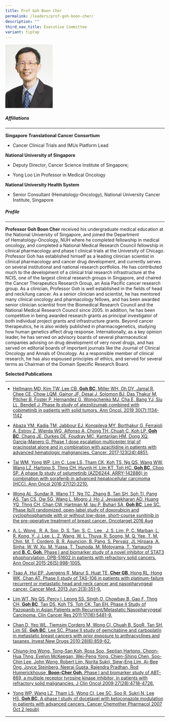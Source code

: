 ```yaml
---
title: Prof Goh Boon Cher
permalink: /leaders/prof-goh-boon-cher/
description: ""
third_nav_title: Executive Committee
variant: tiptap
---
```

<div class="isomer-image-wrapper"><img style="width:150px" height="auto" width="100%" src="/images/Leaders/prof-goh-boon-cher.png"></div><h5>Affiliations</h5><hr><p><strong>Singapore Translational Cancer Consortium</strong></p><ul data-tight="true" class="tight"><li><p>Cancer Clinical Trials and IMUs Platform Lead</p></li></ul><p><strong>National University of Singapore</strong></p><ul data-tight="true" class="tight"><li><p>Deputy Director, Cancer Science Institute of Singapore;&nbsp;</p></li><li><p>Yong Loo Lin Professor in Medical Oncology</p></li></ul><p><strong>National University Health System</strong></p><ul data-tight="true" class="tight"><li><p>Senior Consultant (Hematology-Oncology), National University Cancer Institute, Singapore</p></li></ul><h5>Profile</h5><hr><p><strong>Professor Goh Boon Cher</strong> received his undergraduate medical education at the National University of Singapore, and joined the Department of&nbsp;Hematology-Oncology, NUH where he completed fellowship in medical oncology, and completed a National Medical Research Council fellowship in clinical pharmacology and phase I clinical trials at the University of Chicago. Professor Goh has&nbsp;established&nbsp;himself as a leading clinician scientist in clinical pharmacology and cancer drug development, and currently serves on several institutional and national research portfolios. He has contributed much to the development of a clinical trial research infrastructure at the NCIS, one of the largest clinical research groups in Singapore, and chaired the Cancer Therapeutics Research Group, an Asia Pacific cancer research group. As a clinician, Professor Goh is well&nbsp;established&nbsp;in the fields of head and neck/lung cancer. As a senior clinician and scientist, he has mentored many clinical oncology and pharmacology fellows, and has been awarded senior clinician scientist from the Biomedical Research Council and the National Medical Research Council since 2005. In addition, he has been competitive in being awarded research grants as principal investigator of both individual project grants and infrastructure grants. Beyond cancer therapeutics, he is also widely published in pharmacogenetics, studying how human genetics affect drug response. Internationally, as a key opinion leader, he has served on advisory boards of several pharmaceutical companies advising on drug development of very novel&nbsp;drugs, and&nbsp;has served on editorial boards of important journals like the Journal of Clinical Oncology and Annals of Oncology. As a responsible member of clinical research, he has also espoused principles of ethics, and served for several terms as Chairman of the Domain Specific Research Board.&nbsp;</p><p><strong>Selected Publications</strong>&nbsp;&nbsp;</p><hr><ul><li><p><a href="https://pubmed.ncbi.nlm.nih.gov/30918950/" rel="noopener noreferrer nofollow" target="_blank">Hellmann MD, Kim TW, Lee CB,&nbsp;</a><strong><a href="https://pubmed.ncbi.nlm.nih.gov/30918950/" rel="noopener noreferrer nofollow" target="_blank">Goh BC</a></strong><a href="https://pubmed.ncbi.nlm.nih.gov/30918950/" rel="noopener noreferrer nofollow" target="_blank">, Miller WH, Oh DY, Jamal R, Chee CE, Chow LQM, Gainor JF, Desai J, Solomon BJ, Das Thakur M, Pitcher B, Foster P, Hernandez G, Wongchenko MJ, Cha E, Bang YJ, Siu LL, Bendell J. Phase Ib study of atezolizumab combined with cobimetinib in patients with solid tumors. Ann Oncol. 2019 30(7):1134-1142</a>&nbsp;</p></li><li><p><a href="https://pubmed.ncbi.nlm.nih.gov/28841236/" rel="noopener noreferrer nofollow" target="_blank">Abaza YM, Kadia TM, Jabbour EJ, Konopleva MY, Borthakur G, Ferrajoli A, Estrov Z, Wierda WG, Alfonso A, Chong TH, Chuah C, Koh LP,&nbsp;</a><strong><a href="https://pubmed.ncbi.nlm.nih.gov/28841236/" rel="noopener noreferrer nofollow" target="_blank">Goh BC</a></strong><a href="https://pubmed.ncbi.nlm.nih.gov/28841236/" rel="noopener noreferrer nofollow" target="_blank">, Chang JE, Durkes DE, Foudray MC, Kantarjian HM, Dong XQ, Garcia-Manero G. Phase 1 dose escalation multicenter trial of pracinostat alone and in combination with azacitidine in patients with advanced hematologic malignancies. Cancer. 2017;123(24):4851.</a>&nbsp;</p></li><li><p><a href="https://pubmed.ncbi.nlm.nih.gov/27681866/" rel="noopener noreferrer nofollow" target="_blank">Tai WM, Yong WP, Lim C, Low LS, Tham CK, Koh TS, Ng QS, Wang WW, Wang LZ, Hartono S, Thng CH, Huynh H, Lim KT, Toh HC,&nbsp;</a><strong><a href="https://pubmed.ncbi.nlm.nih.gov/27681866/" rel="noopener noreferrer nofollow" target="_blank">Goh BC</a></strong><a href="https://pubmed.ncbi.nlm.nih.gov/27681866/" rel="noopener noreferrer nofollow" target="_blank">, Choo SP. A phase Ib study of selumetinib (AZD6244, ARRY-142886) in combination with sorafenib in advanced hepatocellular carcinoma (HCC). Ann Oncol 2016;27(12):2210.</a>&nbsp;</p></li><li><p><a href="https://www.ncbi.nlm.nih.gov/pmc/articles/PMC5325427/" rel="noopener noreferrer nofollow" target="_blank">Wong AL, Sundar R, Wang TT, Ng TC, Zhang B, Tan SH, Soh TI, Pang AS, Tan CS, Ow SG, Wang L, Mogro J, Ho J, Jeyasekharan AD, Huang YQ, Thng CH, Chan CW, Hartman M, Iau P, Buhari SA,&nbsp;</a><strong><a href="https://www.ncbi.nlm.nih.gov/pmc/articles/PMC5325427/" rel="noopener noreferrer nofollow" target="_blank">Goh BC</a></strong><a href="https://www.ncbi.nlm.nih.gov/pmc/articles/PMC5325427/" rel="noopener noreferrer nofollow" target="_blank">, Lee SC. Phase Ib/II randomized, open-label study of doxorubicin and cyclophosphamide with or without low-dose, short-course sunitinib in the pre-operative treatment of breast cancer. Oncotarget 2016 Aug</a>&nbsp;</p></li><li><p><a href="https://pubmed.ncbi.nlm.nih.gov/25609248/" rel="noopener noreferrer nofollow" target="_blank">A. L. Wong,&nbsp; R. A. Soo, D. S. Tan, S. C.&nbsp; Lee,&nbsp; J. S. Lim, P. C. Marban, L. R. Kong, Y. J. Lee, L. Z. Wang, W. L. Thuya, R. Soong, M. Q. Yee, T. M. Chin, M. T. Cordero, B. R. Asuncion, B. Pang, S. Pervaiz, JL Hirpara, A. Sinha, W. W. Xu, M. Yuasa, T. Tsunoda, M. Motoyama, T. Yamauchi and&nbsp;</a><strong><a href="https://pubmed.ncbi.nlm.nih.gov/25609248/" rel="noopener noreferrer nofollow" target="_blank">B. C. Goh</a></strong><a href="https://pubmed.ncbi.nlm.nih.gov/25609248/" rel="noopener noreferrer nofollow" target="_blank">. Phase I and biomarker study of a novel inhibitor of STAT3 phophorylation, OPB-51602 in patients with refractory solid cancers. Ann Oncol 2015;26(5):998-1005.</a>&nbsp;</p></li><li><p><a href="https://pubmed.ncbi.nlm.nih.gov/23930212/" rel="noopener noreferrer nofollow" target="_blank">Tsao A, Hui EP, Juergens R, Marur S, Huat TE,&nbsp;</a><strong><a href="https://pubmed.ncbi.nlm.nih.gov/23930212/" rel="noopener noreferrer nofollow" target="_blank">Cher GB</a></strong><a href="https://pubmed.ncbi.nlm.nih.gov/23930212/" rel="noopener noreferrer nofollow" target="_blank">, Hong RL, Hong WK, Chan AT. Phase II study of TAS-106 in patients with platinum-failure recurrent or metastatic head and neck cancer and nasopharyngeal cancer. Cancer Med. 2013 Jun;2(3):351-9.</a>&nbsp;</p></li><li><p><a href="https://pubmed.ncbi.nlm.nih.gov/21712450/" rel="noopener noreferrer nofollow" target="_blank">Lim WT, Ng QS, Percy I, Leong SS, Singh O, Chowbay B, Gao F, Thng CH,&nbsp;</a><strong><a href="https://pubmed.ncbi.nlm.nih.gov/21712450/" rel="noopener noreferrer nofollow" target="_blank">Goh BC</a></strong><a href="https://pubmed.ncbi.nlm.nih.gov/21712450/" rel="noopener noreferrer nofollow" target="_blank">, Tan DS, Koh TS, Toh CK, Tan EH. Phase II Study of Pazopanib in Asian Patients with Recurrent/Metastatic Nasopharyngeal Carcinoma. Clin Cancer Res 2011;17(16):5481-9.</a>&nbsp;</p></li><li><p><a href="https://pubmed.ncbi.nlm.nih.gov/19705063/" rel="noopener noreferrer nofollow" target="_blank">Chan D, Yeo WL, Tiemsim Cordero M, Wong CI, Chuah B, SooR, Tan SH, Lim SE,&nbsp;</a><strong><a href="https://pubmed.ncbi.nlm.nih.gov/19705063/" rel="noopener noreferrer nofollow" target="_blank">Goh BC</a></strong><a href="https://pubmed.ncbi.nlm.nih.gov/19705063/" rel="noopener noreferrer nofollow" target="_blank">, Lee SC. Phase II study of gemcitabine and carboplatin in metastatic breast cancers with prior exposure to anthracyclines and taxanes. Invest New Drugs 2010;28(6):859-62.</a>&nbsp;</p></li><li><p><a href="https://pubmed.ncbi.nlm.nih.gov/19720910/" rel="noopener noreferrer nofollow" target="_blank">Chiung-Ing Wong, Tong-San Koh, Ross Soo, Septian Hartono, Choon-Hua Thng, Evelyn McKeegan, Wei-Peng Yong, Chien-Shing Chen, Soo-Chin Lee, John Wong, Robert Lim, Norita Sukri, Siew-Eng Lim, Ai-Bee Ong, Joyce Steinberg, Neeraj Gupta, Rajendra Pradhan, Rod Humerickhouse,&nbsp;</a><strong><a href="https://pubmed.ncbi.nlm.nih.gov/19720910/" rel="noopener noreferrer nofollow" target="_blank">Boon-Cher Goh</a></strong><a href="https://pubmed.ncbi.nlm.nih.gov/19720910/" rel="noopener noreferrer nofollow" target="_blank">. Phase I and biomarker study of ABT-869, a multiple receptor tyrosine kinase inhibitor, in patients with refractory solid malignancies. J Clin Oncol 2009;27(28):4718-4726.</a>&nbsp;</p></li><li><p><a href="https://pubmed.ncbi.nlm.nih.gov/17909805/" rel="noopener noreferrer nofollow" target="_blank">Yong WP, Wang LZ, Tham LS, Wong CI, Lee SC, Soo R, Sukri N, Lee HS,&nbsp;</a><strong><a href="https://pubmed.ncbi.nlm.nih.gov/17909805/" rel="noopener noreferrer nofollow" target="_blank">Goh BC</a></strong><a href="https://pubmed.ncbi.nlm.nih.gov/17909805/" rel="noopener noreferrer nofollow" target="_blank">.&nbsp;A phase I study of docetaxel with ketoconazole modulation in patients with advanced cancers. Cancer Chemother Pharmacol 2007 Oct 2 (epub)</a>&nbsp;</p></li></ul><hr><p></p>